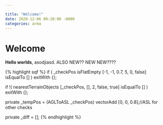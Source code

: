 ```yaml
---

title: "Welcome!"
date: 2020-12-06 00:20:00 -0000
categories: arma
---
```


# Welcome

**Hello worlds**, asodjiasd.
ALSO NEW?? NEW NEW????

{% highlight sqf %}
if ( _checkPos isFlatEmpty [-1, -1, 0.7, 5, 0, false] isEqualTo [] ) exitWith {};

if !( nearestTerrainObjects [_checkPos, [], 2, false, true] isEqualTo [] ) exitWith {};

private _tempPos = (AGLToASL _checkPos) vectorAdd [0, 0, 0.8];//ASL for other checks

private _diff = [];
{% endhighlight %}